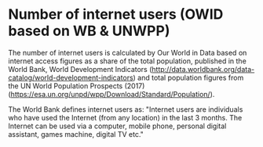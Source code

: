 # Number of internet users (OWID based on WB & UNWPP)

The number of internet users is calculated by Our World in Data based on internet access figures as a share of the total population, published in the World Bank, World Development Indicators (http://data.worldbank.org/data-catalog/world-development-indicators) and total population figures from the UN World Population Prospects (2017) (https://esa.un.org/unpd/wpp/Download/Standard/Population/).

The World Bank defines internet users as: "Internet users are individuals who have used the Internet (from any location) in the last 3 months. The Internet can be used via a computer, mobile phone, personal digital assistant, games machine, digital TV etc."